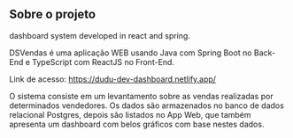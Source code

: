 ## Sobre o projeto
dashboard system developed in react and spring.

DSVendas é uma aplicação WEB usando Java com Spring Boot no Back-End e TypeScript com ReactJS no Front-End.

Link de acesso: https://dudu-dev-dashboard.netlify.app/

O sistema consiste em um levantamento sobre as vendas realizadas por determinados vendedores. 
Os dados são armazenados no banco de dados relacional Postgres, depois são listados no App Web, 
que também apresenta um dashboard com belos gráficos com base nestes dados.

